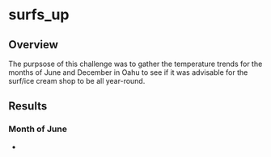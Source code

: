 # surfs_up

## Overview
The purpsose of this challenge was to gather the temperature trends for the months of June and December in Oahu to see if it was advisable for the surf/ice cream shop to be all year-round.

## Results
### Month of June
* 
